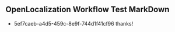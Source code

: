 ## OpenLocalization Workflow Test MarkDown
* 5ef7caeb-a4d5-459c-8e9f-744d1f41cf96 thanks!

<!--HONumber=Jul16_HO2-->


